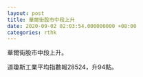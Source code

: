 ```yaml
---
layout: post
title: 華爾街股市中段上升
date: 2020-09-02 02:03:54.000000000 +08:00
categories: rthk
---
```


華爾街股市中段上升。

道瓊斯工業平均指數報28524，升94點。
